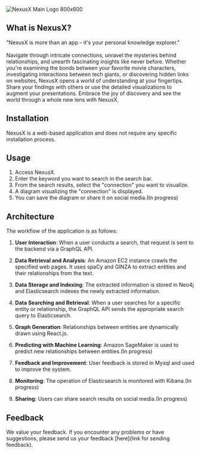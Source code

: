 ![NexusX Main Logo 800x600](https://github.com/aratetete0619/NexusX/assets/120061560/a770db3b-e51e-4ff6-843b-f1577fcd7ad3)


## What is NexusX?
"NexusX is more than an app – it's your personal knowledge explorer."<br>
<br>
Navigate through intricate connections, unravel the mysteries behind relationships, and unearth fascinating insights like never before. Whether you're examining the bonds between your favorite movie characters, investigating interactions between tech giants, or discovering hidden links on websites, NexusX opens a world of understanding at your fingertips. Share your findings with others or use the detailed visualizations to augment your presentations. Embrace the joy of discovery and see the world through a whole new lens with NexusX.




## Installation

NexusX is a web-based application and does not require any specific installation process.

## Usage

1. Access NexusX.
2. Enter the keyword you want to search in the search bar.
3. From the search results, select the "connection" you want to visualize.
4. A diagram visualizing the "connection" is displayed.
5. You can save the diagram or share it on social media.(In progress)

## Architecture

The workflow of the application is as follows:

1. **User Interaction**: When a user conducts a search, that request is sent to the backend via a GraphQL API.

2. **Data Retrieval and Analysis**: An Amazon EC2 instance crawls the specified web pages. It uses spaCy and GINZA to extract entities and their relationships from the text.

3. **Data Storage and Indexing**: The extracted information is stored in Neo4j and Elasticsearch indexes the newly extracted information.

4. **Data Searching and Retrieval**: When a user searches for a specific entity or relationship, the GraphQL API sends the appropriate search query to Elasticsearch.

5. **Graph Generation**: Relationships between entities are dynamically drawn using React.js.

6. **Predicting with Machine Learning**: Amazon SageMaker is used to predict new relationships between entities.(In progress)

7. **Feedback and Improvement**: User feedback is stored in Mysql and used to improve the system.

8. **Monitoring**: The operation of Elasticsearch is monitored with Kibana.(In progress)

9. **Sharing**: Users can share search results on social media.(In progress)

## Feedback

We value your feedback. If you encounter any problems or have suggestions, please send us your feedback [here](link for sending feedback).




